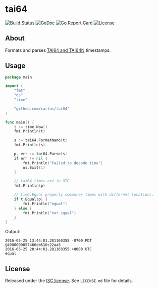 tai64
=====

[![Build Status](hthttps://github.com/cactus/tai64/workflows/unit-tests/badge.svg)](https://github.com/cactus/tai64/actions)
[![GoDoc](https://godoc.org/github.com/cactus/tai64?status.png)](https://godoc.org/github.com/cactus/tai64)
[![Go Report Card](https://goreportcard.com/badge/github.com/cactus/tai64)](https://goreportcard.com/report/github.com/cactus/tai64)
[![License](https://img.shields.io/github/license/cactus/tai64.svg)](https://github.com/cactus/tai64/blob/master/LICENSE.md)

## About

Formats and parses [TAI64 and TAI64N][1] timestamps.

## Usage

``` go
package main

import (
	"fmt"
	"os"
	"time"

	"github.com/cactus/tai64"
)

func main() {
	t := time.Now()
	fmt.Println(t)

	s := tai64.FormatNano(t)
	fmt.Println(s)

	p, err := tai64.Parse(s)
	if err != nil {
		fmt.Println("Failed to decode time")
		os.Exit(1)
	}

    // tai64 times are in UTC
    fmt.Println(p)

    // time.Equal properly compares times with different locations.
	if t.Equal(p) {
		fmt.Println("equal")
	} else {
		fmt.Println("not equal")
	}
}
```

Output:

```
2016-05-25 13:44:01.281160355 -0700 PDT
@4000000057460eb510c22aa3
2016-05-25 20:44:01.281160355 +0000 UTC
equal
```

## License

Released under the [ISC license][2]. See `LICENSE.md` file for details.


[1]: https://cr.yp.to/libtai/tai64.html
[2]: https://choosealicense.com/licenses/isc/
